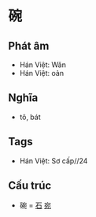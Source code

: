 # 碗

## Phát âm
* Hán Việt: Wǎn
* Hán Việt: oản

## Nghĩa
* tô, bát

## Tags
* Hán Việt: Sơ cấp//24

## Cấu trúc
* 碗 = [石](石.md) [宛](宛.md)

<script>window.HANZI_FIELD='碗';</script>